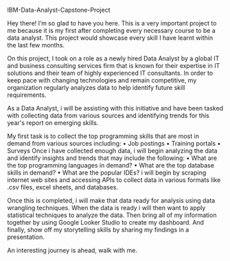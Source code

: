 IBM-Data-Analyst-Capstone-Project

Hey there! I’m so glad to have you here. This is a very important project to me because it is my first after completing every necessary course to be a data analyst. This project would showcase every skill I have learnt within the last few months.

On this project, I took on a role as a newly hired Data Analyst by a global IT and business consulting services firm that is known for their expertise in IT solutions and their team of highly experienced IT consultants. In order to keep pace with changing technologies and remain competitive, my organization regularly analyzes data to help identify future skill requirements. 

As a Data Analyst, i will be assisting with this initiative and have been tasked with collecting data from various sources and identifying trends for this year's report on emerging skills. 

My first task is to collect the top programming skills that are most in demand from various sources including:
•	Job postings
•	Training portals
•	Surveys
Once i have collected enough data, i will begin analyzing the data and identify insights and trends that may include the following:
•	What are the top programming languages in demand?
•	What are the top database skills in demand?
•	What are the popular IDEs?
i will begin by scraping internet web sites and accessing APIs to collect data in various formats like .csv files, excel sheets, and databases. 

Once this is completed, i will make that data ready for analysis using data wrangling techniques. When the data is ready i will then want to apply statistical techniques to analyze the data. Then bring all of my information together by using Google Looker Studio to create my dashboard. And finally, show off my storytelling skills by sharing my findings in a presentation.

An interesting journey is ahead, walk with me.
